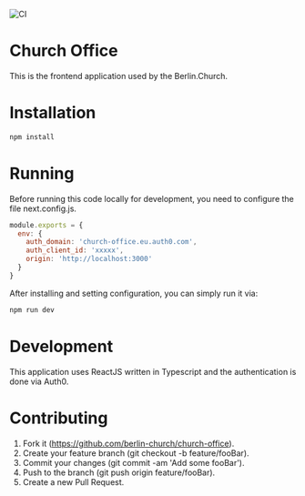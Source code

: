 ![CI](https://github.com/berlin-church/church-office/workflows/CI/badge.svg?branch=master)

# Church Office

This is the frontend application used by the Berlin.Church.


# Installation

```sh
npm install
```

# Running

Before running this code locally for development, you need to configure the file next.config.js.

```javascript
module.exports = {
  env: {
    auth_domain: 'church-office.eu.auth0.com',
    auth_client_id: 'xxxxx',
    origin: 'http://localhost:3000'
  }
}
```

After installing and setting configuration, you can simply run it via:

```sh
npm run dev
```

# Development

This application uses ReactJS written in Typescript and the authentication is done via Auth0.

# Contributing

1. Fork it (https://github.com/berlin-church/church-office).
2. Create your feature branch (git checkout -b feature/fooBar).
3. Commit your changes (git commit -am 'Add some fooBar').
4. Push to the branch (git push origin feature/fooBar).
5. Create a new Pull Request.
